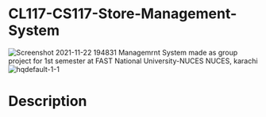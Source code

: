 # CL117-CS117-Store-Management-System
![Screenshot 2021-11-22 194831](https://user-images.githubusercontent.com/84980384/142882037-06ff5801-a983-451c-b3a0-fe32eae6fd3d.png)
           	            Managemrnt System made as group project for 1st semester at FAST National University-NUCES NUCES, karachi
![hqdefault-1-1](https://user-images.githubusercontent.com/84980384/142881567-da3917b7-1f67-4d39-9250-1719a56bce0a.jpg)
# Description
